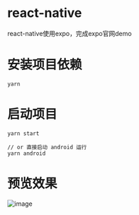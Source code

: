 # react-native
react-native使用expo，完成expo官网demo

# 安装项目依赖
```
yarn
```

# 启动项目
```
yarn start

// or 直接启动 android 运行
yarn android
```

# 预览效果
![image](https://github.com/hp-future/react-native/assets/52190380/958a031e-49b6-40c2-b41f-d55f222d3bc8)